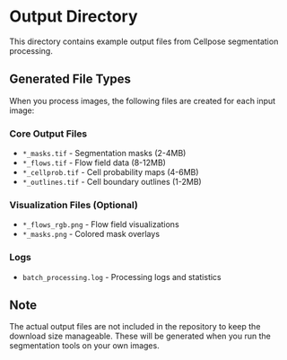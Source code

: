# Output Directory

This directory contains example output files from Cellpose segmentation processing.

## Generated File Types

When you process images, the following files are created for each input image:

### Core Output Files
- `*_masks.tif` - Segmentation masks (2-4MB)
- `*_flows.tif` - Flow field data (8-12MB)  
- `*_cellprob.tif` - Cell probability maps (4-6MB)
- `*_outlines.tif` - Cell boundary outlines (1-2MB)

### Visualization Files (Optional)
- `*_flows_rgb.png` - Flow field visualizations
- `*_masks.png` - Colored mask overlays

### Logs
- `batch_processing.log` - Processing logs and statistics

## Note
The actual output files are not included in the repository to keep the download size manageable. These will be generated when you run the segmentation tools on your own images.